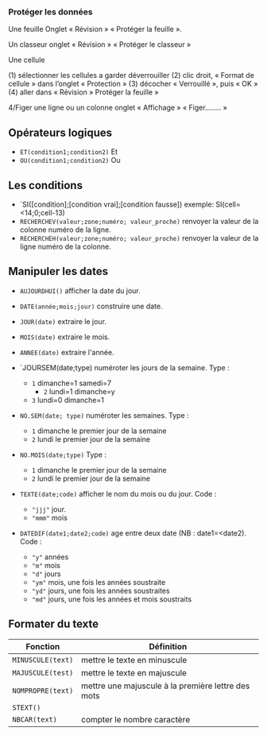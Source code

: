 ### Protéger les données

Une feuille
Onglet « Révision »
« Protéger la feuille ».

Un classeur 
onglet « Révision »
« Protéger le classeur »

Une cellule

(1) sélectionner les cellules a garder déverrouiller
(2) clic droit, « Format de cellule » dans l’onglet « Protection »
(3) décocher « Verrouillé », puis « OK »
(4) aller dans « Révision » Protéger la feuille »

4/Figer une ligne ou un colonne
onglet « Affichage »
« Figer…….. »

## Opérateurs logiques

* `ET(condition1;condition2)` Et
* `OU(condition1;condition2)` Ou

## Les conditions

* `SI([condition];[condition vrai];[condition fausse]) exemple: SI(cell=<14;0;cell-13)
* `RECHERCHEV(valeur;zone;numéro; valeur_proche)` renvoyer la valeur de la colonne numéro de la ligne.
* `RECHERCHEH(valeur;zone;numéro; valeur_proche)` renvoyer la valeur de la ligne numéro de la colonne.

## Manipuler les dates

* `AUJOURDHUI()` afficher la date du jour.
* `DATE(année;mois;jour)` construire une date.
* `JOUR(date)` extraire le jour.
* `MOIS(date)` extraire le mois.
* `ANNEE(date)` extraire l'année.
* `JOURSEM(date;type) numéroter les jours de la semaine.
Type :
  * `1` dimanche=1 samedi=7
	* `2` lundi=1 dimanche=y
  * `3` lundi=0 dimanche=1
* `NO.SEM(date; type)` numéroter les semaines. Type :
  * `1` dimanche le premier jour de la semaine
  * `2` lundi le premier jour de la semaine

* `NO.MOIS(date;type)`
Type :
  * `1` dimanche le premier jour de la semaine
  * `2` lundi le premier jour de la semaine
* `TEXTE(date;code)` afficher le nom du mois ou du jour.
Code :
	* `"jjj"` jour.
	* `"mmm"` mois
* `DATEDIF(date1;date2;code)` age entre deux date (NB : date1=<date2).
Code :
  * `"y"` années
  * `"m"` mois
  * `"d"` jours
  * `"ym"` mois, une fois les années soustraite
  * `"yd"` jours, une fois les années soustraites
  * `"md"` jours, une fois les années et mois soustraits

## Formater du texte

| Fonction | Définition |
|---|---|
| `MINUSCULE(text)` | mettre le texte en minuscule |
| `MAJUSCULE(test)` | mettre le texte en majuscule |
| `NOMPROPRE(text)` | mettre une majuscule à la première lettre des mots |
| `STEXT()` | |
| `NBCAR(text)` | compter le nombre caractère |
